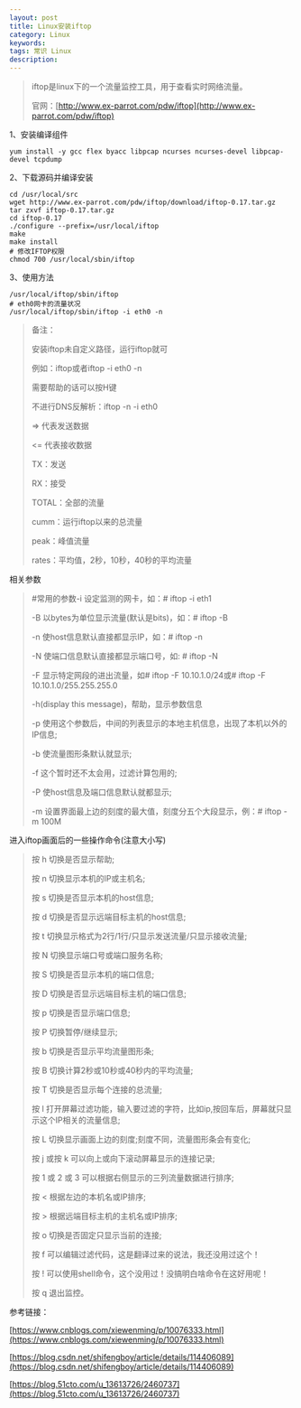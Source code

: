 ```yaml
---
layout: post
title: Linux安装iftop
category: Linux
keywords: 
tags: 常识 Linux
description: 
---
```


> iftop是linux下的一个流量监控工具，用于查看实时网络流量。
> 
> 官网：[http://www.ex-parrot.com/pdw/iftop](http://www.ex-parrot.com/pdw/iftop)

1、安装编译组件
```
yum install -y gcc flex byacc libpcap ncurses ncurses-devel libpcap-devel tcpdump
```
2、下载源码并编译安装
```
cd /usr/local/src
wget http://www.ex-parrot.com/pdw/iftop/download/iftop-0.17.tar.gz
tar zxvf iftop-0.17.tar.gz
cd iftop-0.17
./configure --prefix=/usr/local/iftop
make
make install
# 修改IFTOP权限
chmod 700 /usr/local/sbin/iftop 
```
3、使用方法
```
/usr/local/iftop/sbin/iftop
# eth0网卡的流量状况
/usr/local/iftop/sbin/iftop -i eth0 -n
```
> 备注：
> 
> 安装iftop未自定义路径，运行iftop就可
> 
> 例如：iftop或者iftop -i eth0 -n
> 
> 需要帮助的话可以按H键
> 
> 不进行DNS反解析：iftop -n -i eth0
> 
> => 代表发送数据
> 
> <= 代表接收数据
> 
> TX：发送
> 
> RX：接受
> 
> TOTAL：全部的流量
> 
> cumm：运行iftop以来的总流量
> 
> peak：峰值流量
> 
> rates：平均值，2秒，10秒，40秒的平均流量

相关参数

> #常用的参数-i 设定监测的网卡，如：# iftop -i eth1
> 
> -B 以bytes为单位显示流量(默认是bits)，如：# iftop -B
> 
> -n 使host信息默认直接都显示IP，如：# iftop -n
> 
> -N 使端口信息默认直接都显示端口号，如: # iftop -N
> 
> -F 显示特定网段的进出流量，如# iftop -F 10.10.1.0/24或# iftop -F 10.10.1.0/255.255.255.0
> 
> -h(display this message)，帮助，显示参数信息
> 
> -p 使用这个参数后，中间的列表显示的本地主机信息，出现了本机以外的IP信息;
> 
> -b 使流量图形条默认就显示;
> 
> -f 这个暂时还不太会用，过滤计算包用的;
> 
> -P 使host信息及端口信息默认就都显示;
> 
> -m 设置界面最上边的刻度的最大值，刻度分五个大段显示，例：# iftop -m 100M

进入iftop画面后的一些操作命令(注意大小写)

> 按 h 切换是否显示帮助;
> 
> 按 n 切换显示本机的IP或主机名;
> 
> 按 s 切换是否显示本机的host信息;
> 
> 按 d 切换是否显示远端目标主机的host信息;
> 
> 按 t 切换显示格式为2行/1行/只显示发送流量/只显示接收流量;
> 
> 按 N 切换显示端口号或端口服务名称;
> 
> 按 S 切换是否显示本机的端口信息;
> 
> 按 D 切换是否显示远端目标主机的端口信息;
> 
> 按 p 切换是否显示端口信息;
> 
> 按 P 切换暂停/继续显示;
> 
> 按 b 切换是否显示平均流量图形条;
> 
> 按 B 切换计算2秒或10秒或40秒内的平均流量;
> 
> 按 T 切换是否显示每个连接的总流量;
> 
> 按 l 打开屏幕过滤功能，输入要过滤的字符，比如ip,按回车后，屏幕就只显示这个IP相关的流量信息;
> 
> 按 L 切换显示画面上边的刻度;刻度不同，流量图形条会有变化;
> 
> 按 j 或按 k 可以向上或向下滚动屏幕显示的连接记录;
> 
> 按 1 或 2 或 3 可以根据右侧显示的三列流量数据进行排序;
> 
> 按 < 根据左边的本机名或IP排序;
> 
> 按 > 根据远端目标主机的主机名或IP排序;
> 
> 按 o 切换是否固定只显示当前的连接;
> 
> 按 f 可以编辑过滤代码，这是翻译过来的说法，我还没用过这个！
> 
> 按 ! 可以使用shell命令，这个没用过！没搞明白啥命令在这好用呢！
> 
> 按 q 退出监控。

参考链接：

[https://www.cnblogs.com/xiewenming/p/10076333.html](https://www.cnblogs.com/xiewenming/p/10076333.html)

[https://blog.csdn.net/shifengboy/article/details/114406089](https://blog.csdn.net/shifengboy/article/details/114406089)

[https://blog.51cto.com/u_13613726/2460737](https://blog.51cto.com/u_13613726/2460737)